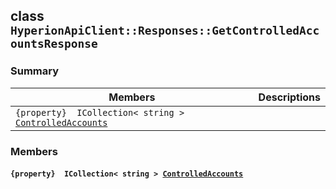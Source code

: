 ## class `HyperionApiClient::Responses::GetControlledAccountsResponse` 

### Summary

 Members                        | Descriptions                                
--------------------------------|---------------------------------------------
`{property}  ICollection< string > `[`ControlledAccounts`](#class_hyperion_api_client_1_1_responses_1_1_get_controlled_accounts_response_1a3de9eebc13e86f5e3c5ebdfccc07c517) | 

### Members

#### `{property}  ICollection< string > `[`ControlledAccounts`](#class_hyperion_api_client_1_1_responses_1_1_get_controlled_accounts_response_1a3de9eebc13e86f5e3c5ebdfccc07c517) 


